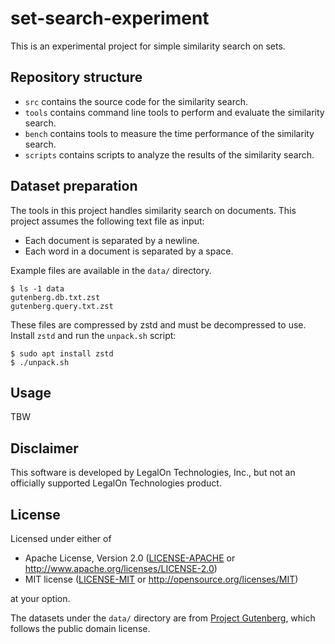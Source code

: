 # set-search-experiment

This is an experimental project for simple similarity search on sets.

## Repository structure

- `src` contains the source code for the similarity search.
- `tools` contains command line tools to perform and evaluate the similarity search.
- `bench` contains tools to measure the time performance of the similarity search.
- `scripts` contains scripts to analyze the results of the similarity search.

## Dataset preparation

The tools in this project handles similarity search on documents.
This project assumes the following text file as input:

- Each document is separated by a newline.
- Each word in a document is separated by a space.

Example files are available in the `data/` directory.

```shell
$ ls -1 data
gutenberg.db.txt.zst
gutenberg.query.txt.zst
```

These files are compressed by zstd and must be decompressed to use.
Install `zstd` and run the `unpack.sh` script:

```shell
$ sudo apt install zstd
$ ./unpack.sh
```

## Usage

TBW

## Disclaimer

This software is developed by LegalOn Technologies, Inc.,
but not an officially supported LegalOn Technologies product.

## License

Licensed under either of

 * Apache License, Version 2.0
   ([LICENSE-APACHE](LICENSE-APACHE) or http://www.apache.org/licenses/LICENSE-2.0)
 * MIT license
   ([LICENSE-MIT](LICENSE-MIT) or http://opensource.org/licenses/MIT)

at your option.

The datasets under the `data/` directory are from [Project Gutenberg](https://gutenberg.org/),
which follows the public domain license.
